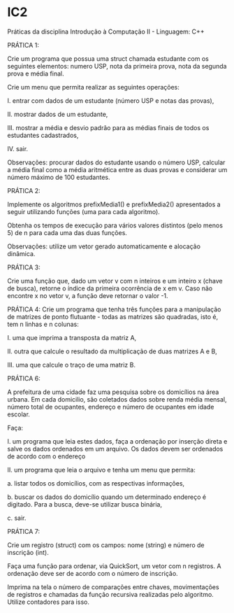# IC2
Práticas da disciplina Introdução à Computação II - Linguagem: C++

PRÁTICA 1:

Crie um programa que possua uma struct chamada estudante com os seguintes elementos: numero USP, nota da primeira prova, nota da segunda prova e média final.

Crie um menu que permita realizar as seguintes operações:

  I. entrar com dados de um estudante (número USP e notas das provas),
  
  II. mostrar dados de um estudante,
  
  III. mostrar a média e desvio padrão para as médias finais de todos os estudantes cadastrados,
  
  IV. sair. 
  
Observações: procurar dados do estudante usando o número USP, calcular a média final como a média aritmética entre as duas provas e considerar um número máximo de 100 estudantes.

PRÁTICA 2:

Implemente os algoritmos prefixMedia1() e prefixMedia2() apresentados a seguir utilizando funções (uma para cada algoritmo).

Obtenha os tempos de execução para vários valores distintos (pelo menos 5) de n para cada uma das duas funções.

Observações: utilize um vetor gerado automaticamente e alocação dinâmica.

PRÁTICA 3:

Crie uma função que, dado um vetor v com n inteiros e um inteiro x (chave de busca), retorne o índice da primeira ocorrência de x em v.  Caso não encontre x no vetor v, a função deve retornar o valor -1. 

PRÁTICA 4:
Crie um programa que tenha três funções para a manipulação de matrizes de ponto flutuante - todas as matrizes são quadradas, isto é, tem n linhas e n colunas: 

I. uma que imprima a transposta da matriz A,

II. outra que calcule o resultado da multiplicação de duas matrizes A e B,

III. uma que calcule o traço de uma matriz B. 

PRÁTICA 6:

A prefeitura de uma cidade faz uma pesquisa sobre os domicílios na área urbana. Em cada domicilio, são coletados dados sobre renda média mensal, número total de ocupantes, endereço e número de ocupantes em idade escolar. 

Faça:

I. um programa que leia estes dados, faça a ordenação por inserção direta e salve os dados ordenados em um arquivo. Os dados devem ser ordenados de acordo com o endereço

II. um programa que leia o arquivo e tenha um menu que permita:

  a. listar todos os domicílios, com as respectivas informações,
  
  b. buscar os dados do domicílio quando um determinado endereço é digitado. Para a busca, deve-se utilizar busca binária,
  
  c. sair.
 
PRÁTICA 7:

Crie um registro (struct) com os campos: nome (string) e número de inscrição (int). 

Faça uma função para ordenar, via QuickSort, um vetor com n registros. A ordenação deve ser de acordo com o número de inscrição.

Imprima na tela o número de comparações entre chaves, movimentações de registros e chamadas da função recursiva realizadas pelo algoritmo. Utilize contadores para isso.

